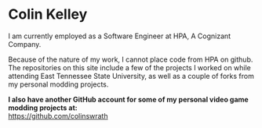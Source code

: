 # Colin Kelley #

I am currently employed as a Software Engineer at HPA, A Cognizant Company.

Because of the nature of my work, I cannot place code from HPA on github. 
The repositories on this site include a few of the projects I worked on while attending East Tennessee State University, as well as a couple of forks from my personal modding projects.

**I also have another GitHub account for some of my personal video game modding projects at:**\
https://github.com/colinswrath
